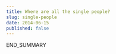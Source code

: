 ```yaml
---
title: Where are all the single people?
slug: single-people
date: 2014-06-15
published: false
---
```


<div class="mapWrap" id="singlePeopleWrap">
	<div class="canvas" id="singlePeople"></div>
</div>

END_SUMMARY

